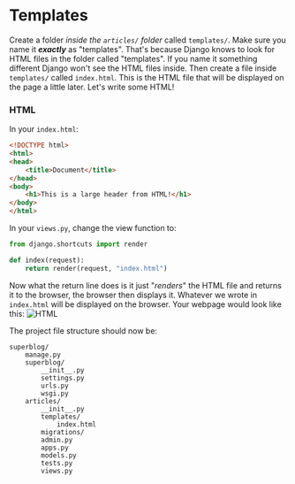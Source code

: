 # Templates
Create a folder *inside the `articles/` folder* called `templates/`. Make sure you name it ***exactly*** as "templates". That's because Django knows to look for HTML files in the folder called "templates". If you name it something different Django won't see the HTML files inside. Then create a file inside `templates/` called `index.html`. This is the HTML file that will be displayed on the page a little later. Let's write some HTML!

### HTML
In your `index.html`:
```html
<!DOCTYPE html>
<html>
<head>
    <title>Document</title>
</head>
<body>
    <h1>This is a large header from HTML!</h1>
</body>
</html>
```
In your `views.py`, change the view function to:
```python
from django.shortcuts import render

def index(request):
    return render(request, "index.html")
```
Now what the return line does is it just "*renders*" the HTML file and returns it to the browser, the browser then displays it. Whatever we wrote in `index.html` will be displayed on the browser. Your webpage would look like this:
![HTML](https://i.imgur.com/E0YSLA2.png)

The project file structure should now be:
```
superblog/
    manage.py
    superblog/
        __init__.py
        settings.py
        urls.py
        wsgi.py
    articles/
        __init__.py
        templates/
            index.html
        migrations/
        admin.py
        apps.py
        models.py
        tests.py
        views.py
```